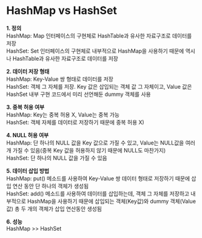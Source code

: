 # HashMap vs HashSet

**1. 정의**  
HashMap: Map 인터페이스의 구현체로 HashTable과 유사한 자료구조로 데이터를 저장  
HashSet: Set 인터페이스의 구현체로 내부적으로 HashMap을 사용하기 때문에 역시나 HashTable과 유사한 자료구조로 데이터를 저장

**2. 데이터 저장 형태**  
HashMap: Key-Value 쌍 형태로 데이터를 저장  
HashSet: 객체 그 자체를 저장. Key 값은 삽입되는 객체 값 그 자체이고, Value 값은 HashSet 내부 구현 코드에서 미리 선언해둔 dummy 객체를 사용

**3. 중복 허용 여부**  
HashMap: Key는 중복 허용 X, Value는 중복 가능  
HashSet: 객체 자체를 데이터로 저장하기 때문에 중복 허용 X)

**4. NULL 허용 여부**  
HashMap: 단 하나의 NULL 값을 Key 값으로 가질 수 있고, Value는 NULL값을 여러개 가질 수 있음(중복 Key 값을 허용하지 않기 때문에 NULL도 마찬가지)  
HashSet: 단 하나의 NULL 값을 가질 수 있음

**5. 데이터 삽입 방법**  
HashMap: put() 메소드를 사용하여 Key-Value 쌍 데이터 형태로 저장하기 때문에 삽입 연산 동안 단 하나의 객체가 생성됨  
HashSet: add() 메소드를 사용하여 데이터를 삽입하는데, 객체 그 자체를 저장하고 내부적으로 HashMap을 사용하기 때문에 삽입되는 객체(Key값)와 dummy 객체(Value 값) 총 두 개의 객체가 삽입 연산동안 생성됨

**6. 성능**  
HashMap >> HashSet
